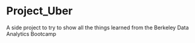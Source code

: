 # Project_Uber
A side project to try to show all the things learned from the Berkeley Data Analytics Bootcamp
